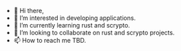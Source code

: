 - 👋 Hi there,
- 👀 I’m interested in developing applications.
- 🌱 I’m currently learning rust and scrypto.
- 💞️ I’m looking to collaborate on rust and scrypto projects.
- 📫 How to reach me TBD.
